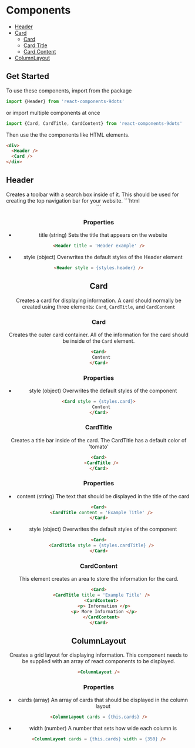 # Components

- [Header]('/#header')
- [Card]()
  - [Card]()
  - [Card Title]()
  - [Card Content]()
- [ColumnLayout]()

## Get Started

To use these components, import from the package

```js
import {Header} from 'react-components-9dots'
```

or import multiple components at once

```js
import {Card, CardTitle, CardContent} from 'react-components-9dots'
```

Then use the the components like HTML elements.

```html
<div>
  <Header />
  <Card />
</div>
```

## Header
<a name='header'/>
Creates a toolbar with a search box inside of it. This should be used for creating the top navigation bar for your website.
```html
<Header />
```

### Properties

- title (string)
Sets the title that appears on the website
```html
<Header title = 'Header example' />
```

- style (object)
Overwrites the default styles of the Header element
```html
<Header style = {styles.header} />
```

## Card

Creates a card for displaying information. A card should normally be created using three elements: `Card`, `CardTitle`, and `CardContent`

### Card
Creates the outer card container. All of the information for the card should be inside of the `Card` element.
```html
<Card>
  Content
</Card>
```

### Properties

- style (object)
Overwrites the default styles of the component
```html
<Card style = {styles.card}>
  Content
</Card>
```

### CardTitle
Creates a title bar inside of the card. The CardTitle has a default color of 'tomato'
```html
<Card>
  <CardTitle />
</Card>
```

### Properties

- content (string)
The text that should be displayed in the title of the card
```html
<Card>
  <CardTitle content = 'Example Title' />
</Card>
```

- style (object)
Overwrites the default styles of the component
```html
<Card>
  <CardTitle style = {styles.cardTitle} />
</Card>
```

### CardContent
This element creates an area to store the information for the card.
```html
<Card>
  <CardTitle title = 'Example Title' />
  <CardContent>
    <p> Information </p>
    <p> More Information </p>
  </CardContent>
</Card>
```

## ColumnLayout
Creates a grid layout for displaying information. This component needs to be supplied with an array of react components to be displayed.

```html
<ColumnLayout />
```

### Properties

- cards (array)
An array of cards that should be displayed in the column layout
```html
<ColumnLayout cards = {this.cards} />
```

- width (number)
A number that sets how wide each column is
```html
<ColumnLayout cards = {this.cards} width = {350} />
```
